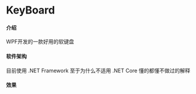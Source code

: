 # KeyBoard

#### 介绍
WPF开发的一款好用的软键盘

#### 软件架构
目前使用 .NET Framework 至于为什么不适用 .NET Core 懂的都懂不做过的解释

#### 效果

